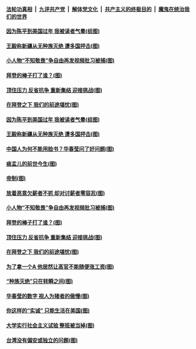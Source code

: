 

####  [法轮功真相](../../../../basic/blob/master/README.md?t=02240301) &nbsp;|&nbsp; [九评共产党](../../../../9ping.md/blob/master/README.md?t=02240301) &nbsp;|&nbsp; [解体党文化](../../../../jtdwh.md/blob/master/README.md?t=02240301)  &nbsp;|&nbsp; [共产主义的终极目的](../../../../gczydzjmd.md/blob/master/README.md?t=02240301) &nbsp;|&nbsp; [魔鬼在统治我们的世界](../../../../mgztzwmdsj.md/blob/master/README.md?t=02240301) 

#### [因为陈平到美国过年 我被读者气晕(组图)](../pages/p4/963425.md?t=02240301) 

#### [王毅称新疆从无种族灭绝 遭多国抨击(图)](../pages/p4/963422.md?t=02240301) 

#### [小人物“不知敬畏”争自由再发视频批习被捕(图)](../pages/p4/963319.md?t=02240301) 

#### [拜登的棒子打了谁？(图)](../pages/p4/963321.md?t=02240301) 

#### [顶住压力 反省抗争 重新集结 迎接挑战(图)](../pages/p4/963313.md?t=02240301) 

#### [在拜登之下 我们的前途堪忧(图)](../pages/p4/963304.md?t=02240301) 



#### [因为陈平到美国过年 我被读者气晕(组图)](../pages/p4/963425.md?t=02240301) 

#### [王毅称新疆从无种族灭绝 遭多国抨击(图)](../pages/p4/963422.md?t=02240301) 

#### [中国人为何不能用脸书？华春莹问了好问题(图)](../pages/p4/963420.md?t=02240301) 

#### [痰盂儿的前世今生(图)](../pages/p4/963409.md?t=02240301) 

#### [帝制(图)](../pages/p4/963408.md?t=02240301) 

#### [放着恶意欠薪者不抓 却对讨薪者零容忍(图)](../pages/p4/963417.md?t=02240301) 


#### [小人物“不知敬畏”争自由再发视频批习被捕(图)](../pages/p4/963319.md?t=02240301) 

#### [拜登的棒子打了谁？(图)](../pages/p4/963321.md?t=02240301) 

#### [顶住压力 反省抗争 重新集结 迎接挑战(图)](../pages/p4/963313.md?t=02240301) 

#### [在拜登之下 我们的前途堪忧(图)](../pages/p4/963304.md?t=02240301) 

#### [为了拿一个A 他居然让高官不能随便涨工资(图)](../pages/p4/963298.md?t=02240301) 

#### [“种族灭绝”只在转瞬之间(图)](../pages/p4/963297.md?t=02240301) 


#### [华春莹的数字 视人为猪者的傲慢(图)](../pages/p4/963251.md?t=02240301) 

#### [你这样的“实诚” 只能生活在美国(图)](../pages/p4/963204.md?t=02240301) 

#### [大学实行社会主义试验 整班被当掉(图)](../pages/p4/963223.md?t=02240301) 

#### [台湾没有偏安或独立的问题(图)](../pages/p4/963176.md?t=02240301) 

